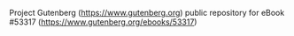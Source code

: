 Project Gutenberg (https://www.gutenberg.org) public repository for
eBook #53317 (https://www.gutenberg.org/ebooks/53317)
